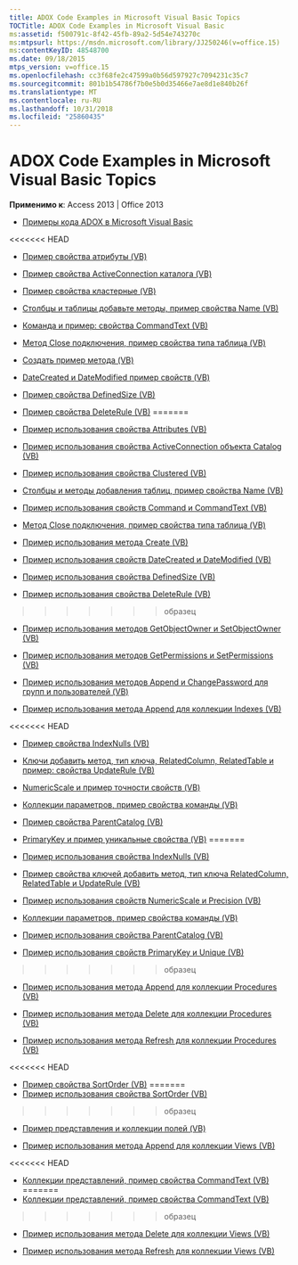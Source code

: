 ```yaml
---
title: ADOX Code Examples in Microsoft Visual Basic Topics
TOCTitle: ADOX Code Examples in Microsoft Visual Basic
ms:assetid: f500791c-8f42-45fb-89a2-5d54e743270c
ms:mtpsurl: https://msdn.microsoft.com/library/JJ250246(v=office.15)
ms:contentKeyID: 48548700
ms.date: 09/18/2015
mtps_version: v=office.15
ms.openlocfilehash: cc3f68fe2c47599a0b56d597927c7094231c35c7
ms.sourcegitcommit: 801b1b54786f7b0e5b0d35466e7ae8d1e840b26f
ms.translationtype: MT
ms.contentlocale: ru-RU
ms.lasthandoff: 10/31/2018
ms.locfileid: "25860435"
---
```

# <a name="adox-code-examples-in-microsoft-visual-basic-topics"></a>ADOX Code Examples in Microsoft Visual Basic Topics


**Применимо к**: Access 2013 | Office 2013


  - [Примеры кода ADOX в Microsoft Visual Basic](adox-code-examples-in-microsoft-visual-basic.md)

<<<<<<< HEAD
  - [Пример свойства атрибуты (VB)](attributes-property-example-vb.md)

  - [Пример свойства ActiveConnection каталога (VB)](catalog-activeconnection-property-example-vb.md)

  - [Пример свойства кластерные (VB)](clustered-property-example-vb.md)

  - [Столбцы и таблицы добавьте методы, пример свойства Name (VB)](columns-and-tables-append-methods-name-property-example-vb.md)

  - [Команда и пример: свойства CommandText (VB)](command-and-commandtext-properties-example-vb.md)

  - [Метод Close подключения, пример свойства типа таблица (VB)](connection-close-method-table-type-property-example-vb.md)

  - [Создать пример метода (VB)](create-method-example-vb.md)

  - [DateCreated и DateModified пример свойств (VB)](datecreated-and-datemodified-properties-example-vb.md)

  - [Пример свойства DefinedSize (VB)](definedsize-property-example-vb.md)

  - [Пример свойства DeleteRule (VB)](deleterule-property-example-vb.md)
=======
  - [Пример использования свойства Attributes (VB)](attributes-property-example-vb.md)

  - [Пример использования свойства ActiveConnection объекта Catalog (VB)](catalog-activeconnection-property-example-vb.md)

  - [Пример использования свойства Clustered (VB)](clustered-property-example-vb.md)

  - [Столбцы и методы добавления таблиц, пример свойства Name (VB)](columns-and-tables-append-methods-name-property-example-vb.md)

  - [Пример использования свойств Command и CommandText (VB)](command-and-commandtext-properties-example-vb.md)

  - [Метод Close подключения, пример свойства типа таблица (VB)](connection-close-method-table-type-property-example-vb.md)

  - [Пример использования метода Create (VB)](create-method-example-vb.md)

  - [Пример использования свойств DateCreated и DateModified (VB)](datecreated-and-datemodified-properties-example-vb.md)

  - [Пример использования свойства DefinedSize (VB)](definedsize-property-example-vb.md)

  - [Пример использования свойства DeleteRule (VB)](deleterule-property-example-vb.md)
>>>>>>> образец

  - [Пример использования методов GetObjectOwner и SetObjectOwner (VB)](getobjectowner-and-setobjectowner-methods-example-vb.md)

  - [Пример использования методов GetPermissions и SetPermissions (VB)](getpermissions-and-setpermissions-methods-example-vb.md)

  - [Пример использования методов Append и ChangePassword для групп и пользователей (VB)](groups-and-users-append-changepassword-methods-example-vb.md)

  - [Пример использования метода Append для коллекции Indexes (VB)](indexes-append-method-example-vb.md)

<<<<<<< HEAD
  - [Пример свойства IndexNulls (VB)](indexnulls-property-example-vb.md)

  - [Ключи добавить метод, тип ключа, RelatedColumn, RelatedTable и пример: свойства UpdateRule (VB)](keys-append-method-key-type-relatedcolumn-relatedtable-and-updaterule-properties-example-vb.md)

  - [NumericScale и пример точности свойств (VB)](numericscale-and-precision-properties-example-vb.md)

  - [Коллекции параметров, пример свойства команды (VB)](parameters-collection-command-property-example-vb.md)

  - [Пример свойства ParentCatalog (VB)](parentcatalog-property-example-vb.md)

  - [PrimaryKey и пример уникальные свойства (VB)](primarykey-and-unique-properties-example-vb.md)
=======
  - [Пример использования свойства IndexNulls (VB)](indexnulls-property-example-vb.md)

  - [Пример свойства ключей добавить метод, тип ключа RelatedColumn, RelatedTable и UpdateRule (VB)](keys-append-method-key-type-relatedcolumn-relatedtable-and-updaterule-properties-example-vb.md)

  - [Пример использования свойств NumericScale и Precision (VB)](numericscale-and-precision-properties-example-vb.md)

  - [Коллекции параметров, пример свойства команды (VB)](parameters-collection-command-property-example-vb.md)

  - [Пример использования свойства ParentCatalog (VB)](parentcatalog-property-example-vb.md)

  - [Пример использования свойств PrimaryKey и Unique (VB)](primarykey-and-unique-properties-example-vb.md)
>>>>>>> образец

  - [Пример использования метода Append для коллекции Procedures (VB)](procedures-append-method-example-vb.md)

  - [Пример использования метода Delete для коллекции Procedures (VB)](procedures-delete-method-example-vb.md)

  - [Пример использования метода Refresh для коллекции Procedures (VB)](procedures-refresh-method-example-vb.md)

<<<<<<< HEAD
  - [Пример свойства SortOrder (VB)](sortorder-property-example-vb.md)
=======
  - [Пример использования свойства SortOrder (VB)](sortorder-property-example-vb.md)
>>>>>>> образец

  - [Пример представления и коллекции полей (VB)](views-and-fields-collections-example-vb.md)

  - [Пример использования метода Append для коллекции Views (VB)](views-append-method-example-vb.md)

<<<<<<< HEAD
  - [Коллекции представлений, пример свойства CommandText (VB)](views-collection-commandtext-property-example-vb.md)
=======
  - [Коллекции представлений, пример свойства CommandText (VB)](views-collection-commandtext-property-example-vb.md)
>>>>>>> образец

  - [Пример использования метода Delete для коллекции Views (VB)](views-delete-method-example-vb.md)

  - [Пример использования метода Refresh для коллекции Views (VB)](views-refresh-method-example-vb.md)

